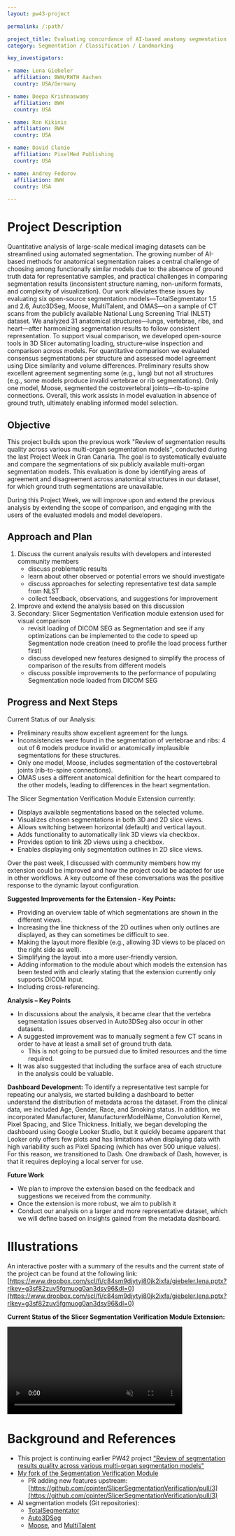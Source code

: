 ```yaml
---
layout: pw43-project

permalink: /:path/

project_title: Evaluating concordance of AI-based anatomy segmentation models
category: Segmentation / Classification / Landmarking

key_investigators:

- name: Lena Giebeler
  affiliation: BWH/RWTH Aachen
  country: USA/Germany

- name: Deepa Krishnaswamy
  affiliation: BWH
  country: USA

- name: Ron Kikinis
  affiliation: BWH
  country: USA

- name: David Clunie
  affiliation: PixelMed Publishing
  country: USA

- name: Andrey Fedorov
  affiliation: BWH
  country: USA

---
```


# Project Description

<!-- Add a short paragraph describing the project. -->


Quantitative analysis of large-scale medical imaging datasets can be streamlined using automated segmentation. The growing number of AI-based methods for anatomical segmentation raises a central challenge of choosing among functionally similar models due to: the absence of ground truth data for representative samples, and practical challenges in comparing segmentation results (inconsistent structure naming, non-uniform formats, and complexity of visualization). Our work alleviates these issues by evaluating six open-source segmentation models—TotalSegmentator 1.5 and 2.6, Auto3DSeg, Moose, MultiTalent, and OMAS—on a sample of CT scans from the publicly available National Lung Screening Trial (NLST) dataset. We analyzed 31 anatomical structures—lungs, vertebrae, ribs, and heart—after harmonizing segmentation results to follow consistent representation. To support visual comparison, we developed open-source tools in 3D Slicer automating loading, structure-wise inspection and comparison across models. For quantitative comparison we evaluated consensus segmentations per structure and assessed model agreement using Dice similarity and volume differences. Preliminary results show excellent agreement segmenting some (e.g., lung) but not all structures (e.g., some models produce invalid vertebrae or rib segmentations). Only one model, Moose, segmented the costovertebral joints—rib-to-spine connections. Overall, this work assists in model evaluation in absence of ground truth, ultimately enabling informed model selection.



## Objective

<!-- Describe here WHAT you would like to achieve (what you will have as end result). -->


This project builds upon the previous work "Review of segmentation results quality across various multi-organ segmentation models", conducted during the last Project Week in Gran Canaria. The goal is to systematically evaluate and compare the segmentations of six publicly available multi-organ segmentation models. This evaluation is done by identifying areas of agreement and disagreement across anatomical structures in our dataset, for which ground truth segmentations are unavailable.

During this Project Week, we will improve upon and extend the previous analysis by extending the scope of comparison, and engaging with the users of the evaluated models and model developers.



## Approach and Plan

<!-- Describe here HOW you would like to achieve the objectives stated above. -->


1. Discuss the current analysis results with developers and interested community members
   * discuss problematic results
   * learn about other observed or potential errors we should investigate
   * discuss approaches for selecting representative test data sample from NLST
   * collect feedback, observations, and suggestions for improvement
2. Improve and extend the analysis based on this discussion
3. Secondary: Slicer Segmentation Verification module extension used for visual comparison 
   * revisit loading of DICOM SEG as Segmentation and see if any optimizations can be implemented to the code to speed up Segmentation node creation (need to profile the load process further first)
   * discuss developed new features designed to simplify the process of comparison of the results from different models
   * discuss possible improvements to the performance of populating Segmentation node loaded from DICOM SEG



## Progress and Next Steps

<!-- Update this section as you make progress, describing of what you have ACTUALLY DONE.
     If there are specific steps that you could not complete then you can describe them here, too. -->

Current Status of our Analysis:
- Preliminary results show excellent agreement for the lungs.
- Inconsistencies were found in the segmentation of vertebrae and ribs:  4 out of 6 models produce invalid or anatomically implausible segmentations for these structures.
- Only one model, Moose, includes segmentation of the costovertebral joints (rib-to-spine connections).
- OMAS uses a different anatomical definition for the heart compared to the other models, leading to differences in the heart segmentation.

The Slicer Segmentation Verification Module Extension currently:
- Displays available segmentations based on the selected volume.
- Visualizes chosen segmentations in both 3D and 2D slice views.
- Allows switching between horizontal (default) and vertical layout.
- Adds functionality to automatically link 3D views via checkbox.
- Provides option to link 2D views using a checkbox.
- Enables displaying only segmentation outlines in 2D slice views.

Over the past week, I discussed with community members how my extension could be improved and how the project could be adapted for use in other workflows. A key outcome of these conversations was the positive response to the dynamic layout configuration.

**Suggested Improvements for the Extension - Key Points:**
* Providing an overview table of which segmentations are shown in the different views.
* Increasing the line thickness of the 2D outlines when only outlines are displayed, as they can sometimes be difficult to see.
* Making the layout more flexible (e.g., allowing 3D views to be placed on the right side as well).
* Simplifying the layout into a more user-friendly version.
* Adding information to the module about which models the extension has been tested with and clearly stating that the extension currently only supports DICOM input.
* Including cross-referencing.

**Analysis – Key Points**
* In discussions about the analysis, it became clear that the vertebra segmentation issues observed in Auto3DSeg also occur in other datasets.
* A suggested improvement was to manually segment a few CT scans in order to have at least a small set of ground truth data.
    * This is not going to be pursued due to limited resources and the time required.
* It was also suggested that including the surface area of each structure in the analysis could be valuable.


**Dashboard Development:**
To identify a representative test sample for repeating our analysis, we started building a dashboard to better understand the distribution of metadata across the dataset.
From the clinical data, we included Age, Gender, Race, and Smoking status. In addition, we incorporated Manufacturer, ManufacturerModelName, Convolution Kernel, Pixel Spacing, and Slice Thickness.
Initially, we began developing the dashboard using Google Looker Studio, but it quickly became apparent that Looker only offers few plots and has limitations when displaying data with high variability such as Pixel Spacing (which has over 500 unique values). For this reason, we transitioned to Dash. One drawback of Dash, however, is that it requires deploying a local server for use.


**Future Work**
* We plan to improve the extension based on the feedback and suggestions we received from the community.
* Once the extension is more robust, we aim to publish it
* Conduct our analysis on a larger and more representative dataset, which we will define based on insights gained from the metadata dashboard.




# Illustrations

<!-- Add pictures and links to videos that demonstrate what has been accomplished. -->

An interactive poster with a summary of the results and the current state of the project can be found at the following link:
[https://www.dropbox.com/scl/fi/c84sm9djytyi80jk2ixfa/giebeler.lena.pptx?rlkey=g3sf82zuv5fgmuog0an3dsy96&dl=0](https://www.dropbox.com/scl/fi/c84sm9djytyi80jk2ixfa/giebeler.lena.pptx?rlkey=g3sf82zuv5fgmuog0an3dsy96&dl=0)

**Current Status of the Slicer Segmentation Verification Module Extension:**


<video
  controls muted
  src="https://github.com/user-attachments/assets/44b9d5e9-f88c-4c82-9bcf-879a62702d38"
  style="max-height:640px; min-height: 200px">
</video>




# Background and References

<!-- If you developed any software, include link to the source code repository.
     If possible, also add links to sample data, and to any relevant publications. -->


* This project is continuing earlier PW42 project ["Review of segmentation results quality across various multi-organ segmentation models"]( https://projectweek.na-mic.org/PW42_2025_GranCanaria/Projects/ReviewOfSegmentationResultsQualityAcrossVariousMultiOrganSegmentationModels/)
* [My fork of the Segmentation Verification Module](https://github.com/LenaGiebeler/SlicerSegmentationVerification)
  * PR adding new features upstream: [https://github.com/cpinter/SlicerSegmentationVerification/pull/3](https://github.com/cpinter/SlicerSegmentationVerification/pull/3)
* AI segmentation models (Git repositories): 
  * [TotalSegmentator](https://github.com/wasserth/TotalSegmentator)
  * [Auto3DSeg](https://github.com/Project-MONAI/tutorials/tree/main/auto3dseg)
  * [Moose](https://github.com/ENHANCE-PET/MOOSE), and [MultiTalent](https://github.com/MIC-DKFZ/MultiTalent)

